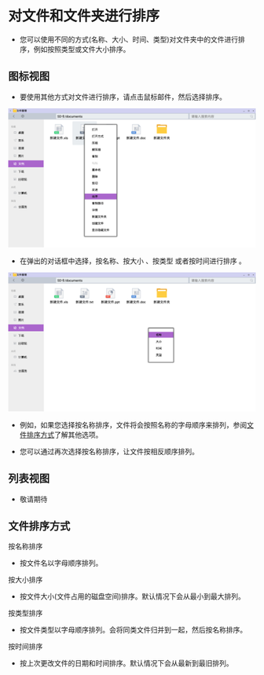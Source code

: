 # 对文件和文件夹进行排序

- 您可以使用不同的方式(名称、大小、时间、类型)对文件夹中的文件进行排序，例如按照类型或文件大小排序。

## 图标视图

- 要使用其他方式对文件进行排序，请点击鼠标邮件，然后选择排序。

![](../pic/soft/sort.png)

- 在弹出的对话框中选择，按名称、按大小 、按类型 或者按时间进行排序 。

![](../pic/soft/sort1.png)
  - 例如，如果您选择按名称排序，文件将会按照名称的字母顺序来排列，参阅[文件排序方式](./soft/对文件和文件夹进行排序.md#文件排序方式)了解其他选项。

  - 您可以通过再次选择按名称排序，让文件按相反顺序排列。

## 列表视图

- 敬请期待

## 文件排序方式

按名称排序
- 按文件名以字母顺序排列。

按大小排序
- 按文件大小(文件占用的磁盘空间)排序。默认情况下会从最小到最大排列。

按类型排序
- 按文件类型以字母顺序排列。会将同类文件归并到一起，然后按名称排序。

按时间排序
- 按上次更改文件的日期和时间排序。默认情况下会从最新到最旧排列。
